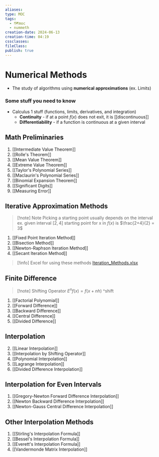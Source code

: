 ```yaml
---
aliases: 
type: MOC
tags:
  - 🗺️moc
  - nummeth
creation-date: 2024-06-13
creation-time: 04:19
cssclasses: 
fileClass: 
publish: true
---
```

# Numerical Methods
- The study of algorithms using **numerical approximations** (ex. Limits)
### Some stuff you need to know
- Calculus 1 stuff (functions, limits, derivatives, and integration)
	- **Continuity** - if at a point $f(x)$ does not exit, it is [[discontinuous]]
	- **Differentiability** - if a function is continuous at a given interval

## Math Preliminaries
1. [[Intermediate Value Theorem]]
2. [[Rolle's Theorem]]
3. [[Mean Value Theorem]]
4. [[Extreme Value Theorem]]
6. [[Taylor's Polynomial Series]]
5. [[Maclaurin's Polynomial Series]]
6. [[Binomial Expansion Theorem]]
7. [[Significant Digits]]
8.  [[Measuring Error]]

## Iterative Approximation Methods
> [!note] Note
> Picking a starting point usually depends on the interval
> ex. given interval $[2,4]$
> starting point for x in $f(x)$ is $\frac{2+4}{2} = 3$
1. [[Fixed Point Iteration Method]]
2. [[Bisection Method]]
3. [[Newton-Raphson Iteration Method]]
4. [[Secant Iteration Method]]
> [!info] Excel for using these methods
> [Iteration_Methods.xlsx](!Attachments/Iteration_Methods.xlsx)

## Finite Difference
> [!note] Shifting Operator
> $E^nf(x) = f(x+nh)$
^shift
1. [[Factorial Polynomial]]
2. [[Forward Difference]]
3. [[Backward Difference]]
4. [[Central Difference]]
5. [[Divided Difference]]

## Interpolation
2. [[Linear Interpolation]]
3. [[Interpolation by Shifting Operator]]
4. [[Polynomial Interpolation]]
5. [[Lagrange Interpolation]]
6. [[Divided Difference Interpolation]]
## Interpolation for Even Intervals
1. [[Gregory-Newton Forward Difference Interpolation]]
2. [[Newton Backward Difference Interpolation]]
3. [[Newton-Gauss Central Difference Interpolation]]

## Other Interpolation Methods
1. [[Stirling's Interpolation Formula]]
2. [[Bessel's Interpolation Formula]]
3. [[Everett's Interpolation Formula]]
4. [[Vandermonde Matrix Interpolation]]
